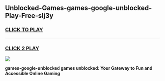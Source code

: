
## Unblocked-Games-games-google-unblocked-Play-Free-slj3y
<h3>
<a href="https://premium76.site?title=games-google-unblocked&ref=10A">CLICK TO PLAY</a></h3>
<hr>

<h3>
<a href="https://premium76.site?title=games-google-unblocked&ref=10A">CLICK 2 PLAY</a>
  
</h3>

<a href="https://premium76.site?title=games-google-unblocked&ref=10A"><img src="https://clearcache.store/games.png"></a>


**games-google-unblocked games unblocked: Your Gateway to Fun and Accessible Online Gaming**
